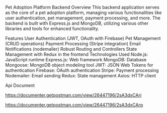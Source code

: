 Pet Adoption Platform Backend
Overview
This backend application serves as the core of a pet adoption platform, managing various functionalities like user authentication, pet management, payment processing, and more. The backend is built with Express.js and MongoDB, utilizing various other libraries and tools for enhanced functionality.

Features
User Authentication (JWT, OAuth with Firebase)
Pet Management (CRUD operations)
Payment Processing (Stripe integration)
Email Notifications (nodemailer)
Robust Routing and Controllers
State Management with Redux in the frontend
Technologies Used
Node.js: JavaScript runtime
Express.js: Web framework
MongoDB: Database
Mongoose: MongoDB object modeling tool
JWT: JSON Web Tokens for authentication
Firebase: OAuth authentication
Stripe: Payment processing
Nodemailer: Email sending
Redux: State management
Axios: HTTP client

Api Document

https://documenter.getpostman.com/view/26447196/2sA3dxCArj

https://documenter.getpostman.com/view/26447196/2sA3dxCArp
